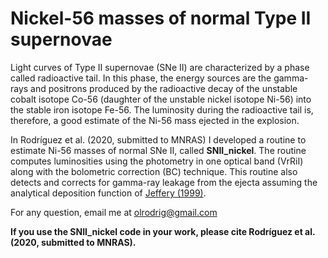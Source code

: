 # Nickel-56 masses of normal Type II supernovae

Light curves of Type II supernovae (SNe II) are characterized by a phase called radioactive tail. In this phase, the energy sources are the gamma-rays and positrons produced by the radioactive decay of the unstable cobalt isotope Co-56 (daughter of the unstable nickel isotope Ni-56) into the stable iron isotope Fe-56. The luminosity during the radioactive tail is, therefore, a good estimate of the Ni-56 mass ejected in the explosion.

In Rodríguez et al. (2020, submitted to MNRAS) I developed a routine to estimate Ni-56 masses of normal SNe II, called **SNII_nickel**. The routine computes luminosities using the photometry in one optical band (VrRiI) along with the bolometric correction (BC) technique. This routine also detects and corrects for gamma-ray leakage from the ejecta assuming the analytical deposition function of [Jeffery (1999)](https://ui.adsabs.harvard.edu/abs/1999astro.ph..7015J/abstract).

For any question, email me at olrodrig@gmail.com

**If you use the SNII_nickel code in your work, please cite Rodríguez et al. (2020, submitted to MNRAS).**
